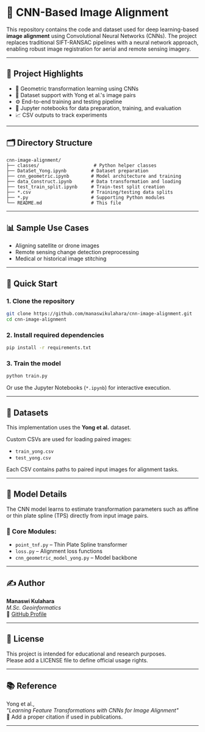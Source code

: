 # 🧠 CNN-Based Image Alignment

This repository contains the code and dataset used for deep learning-based **image alignment** using Convolutional Neural Networks (CNNs). The project replaces traditional SIFT-RANSAC pipelines with a neural network approach, enabling robust image registration for aerial and remote sensing imagery.

---

## 📌 Project Highlights

- 🔁 Geometric transformation learning using CNNs
- 📸 Dataset support with Yong et al.'s image pairs
- ⚙️ End-to-end training and testing pipeline
- 🧪 Jupyter notebooks for data preparation, training, and evaluation
- 📈 CSV outputs to track experiments

---

## 🗂️ Directory Structure

```
cnn-image-alignment/
├── classes/                    # Python helper classes
├── DataSet_Yong.ipynb         # Dataset preparation
├── cnn_geometric.ipynb        # Model architecture and training
├── data_Construct.ipynb       # Data transformation and loading
├── test_train_split.ipynb     # Train-test split creation
├── *.csv                      # Training/testing data splits
├── *.py                       # Supporting Python modules
└── README.md                  # This file
```

---

## 📊 Sample Use Cases

- Aligning satellite or drone images
- Remote sensing change detection preprocessing
- Medical or historical image stitching

---

## 🚀 Quick Start

### 1. Clone the repository
```bash
git clone https://github.com/manaswikulahara/cnn-image-alignment.git
cd cnn-image-alignment
```

### 2. Install required dependencies
```bash
pip install -r requirements.txt
```

### 3. Train the model
```bash
python train.py
```

Or use the Jupyter Notebooks (`*.ipynb`) for interactive execution.

---

## 📁 Datasets

This implementation uses the **Yong et al.** dataset.

Custom CSVs are used for loading paired images:
- `train_yong.csv`
- `test_yong.csv`

Each CSV contains paths to paired input images for alignment tasks.

---

## 🧠 Model Details

The CNN model learns to estimate transformation parameters such as affine or thin plate spline (TPS) directly from input image pairs.

### 🔧 Core Modules:
- `point_tnf.py` – Thin Plate Spline transformer
- `loss.py` – Alignment loss functions
- `cnn_geometric_model_yong.py` – Model backbone

---

## ✍️ Author

**Manaswi Kulahara**  
*M.Sc. Geoinformatics*  
🔗 [GitHub Profile](https://github.com/manaswikulahara)

---

## 📄 License

This project is intended for educational and research purposes.  
Please add a LICENSE file to define official usage rights.

---

## 📚 Reference

Yong et al.,  
*"Learning Feature Transformations with CNNs for Image Alignment"*  
📌 Add a proper citation if used in publications.

---
